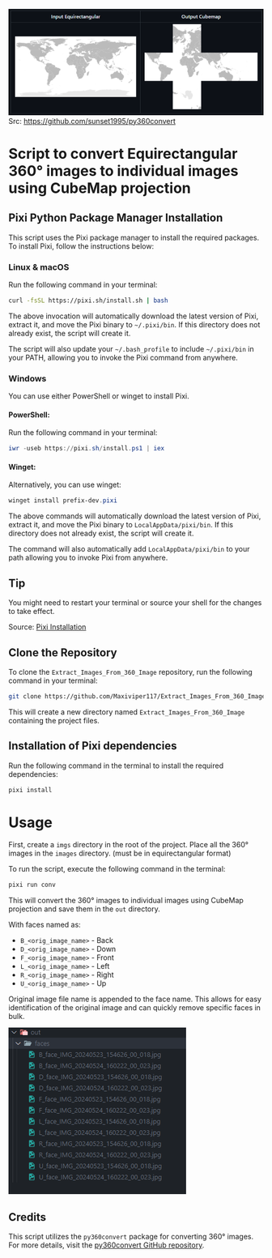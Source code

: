 [![alt text](/assets/e2c.png)](https://github.com/sunset1995/py360convert)
Src: https://github.com/sunset1995/py360convert


# Script to convert Equirectangular 360° images to individual images using CubeMap projection

## Pixi Python Package Manager Installation

This script uses the Pixi package manager to install the required packages. To install Pixi, follow the instructions below:

### Linux & macOS

Run the following command in your terminal:

```bash
curl -fsSL https://pixi.sh/install.sh | bash
```

The above invocation will automatically download the latest version of Pixi, extract it, and move the Pixi binary to `~/.pixi/bin`. If this directory does not already exist, the script will create it.

The script will also update your `~/.bash_profile` to include `~/.pixi/bin` in your PATH, allowing you to invoke the Pixi command from anywhere.

### Windows

You can use either PowerShell or winget to install Pixi.

#### PowerShell:

Run the following command in your terminal:

```powershell
iwr -useb https://pixi.sh/install.ps1 | iex
```

#### Winget:

Alternatively, you can use winget:

```powershell
winget install prefix-dev.pixi
```

The above commands will automatically download the latest version of Pixi, extract it, and move the Pixi binary to `LocalAppData/pixi/bin`. If this directory does not already exist, the script will create it.

The command will also automatically add `LocalAppData/pixi/bin` to your path allowing you to invoke Pixi from anywhere.

## Tip

You might need to restart your terminal or source your shell for the changes to take effect.

Source: [Pixi Installation](https://pixi.sh/latest/#installation)


## Clone the Repository

To clone the `Extract_Images_From_360_Image` repository, run the following command in your terminal:

```bash
git clone https://github.com/Maxiviper117/Extract_Images_From_360_Image.git
```

This will create a new directory named `Extract_Images_From_360_Image` containing the project files.

## Installation of Pixi dependencies

Run the following command in the terminal to install the required dependencies:

```powershell
pixi install
```


# Usage

First, create a `imgs` directory in the root of the project. Place all the 360° images in the `images` directory. (must be in equirectangular format)

To run the script, execute the following command in the terminal:

```powershell
pixi run conv
```

This will convert the 360° images to individual images using CubeMap projection and save them in the `out` directory.

With faces named as:
- `B_<orig_image_name>` - Back
- `D_<orig_image_name>` - Down
- `F_<orig_image_name>` - Front
- `L_<orig_image_name>` - Left
- `R_<orig_image_name>` - Right
- `U_<orig_image_name>` - Up


Original image file name is appended to the face name. This allows for easy identification of the original image and can quickly remove specific faces in bulk.

![alt text](/assets/image.png)

## Credits

This script utilizes the `py360convert` package for converting 360° images. For more details, visit the [py360convert GitHub repository](https://github.com/sunset1995/py360convert).

